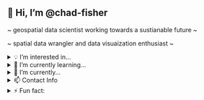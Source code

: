 <h2><b>👋 Hi, I’m @chad-fisher</b></h2>

~ geospatial data scientist working towards a sustianable future ~ <p>  </p>
~ spatial data wrangler and data visuaization enthusiast ~

<details>
    <summary>💡 I’m interested in...</summary>
    <p>    
    </p>
    sustainable agriculture, satellites, & machine learning!
    </details>
    <details>
        <summary>📗 I’m currently learning...</summary>
        <p>
        </p>
        spatial data science in R, census data, and cluster analysis!
    </details>
    <details>
        <summary>🤝 I’m currently... </summary>
        <p>
        </p>
        a freelance GIS consultant. Feel free to reach out!
          <b><a href="https://www.linkedin.com/in/chad-fisher/" target="_blank">Check out my LinkedIn!</a></b>
    </details>
    <details>
        <summary>📫 Contact Info</summary>
        <p>
        </p>
        cefisher20@gmail.com
    </details>
    <details>
        <summary>⚡ Fun fact: </summary>
        I love to play <b><a href="https://www.wikihow.com/Play-Euchre" target="_blank">euchre!</a></b>
    </details>

<!---
chad-fisher/chad-fisher is a ✨ special ✨ repository because its `README.md` (this file) appears on your GitHub profile.
You can click the Preview link to take a look at your changes.
--->
